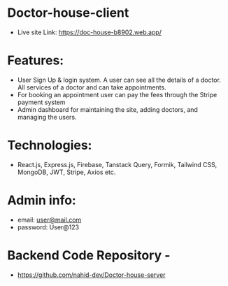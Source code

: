 ﻿# Doctor-house-client
* Live site Link: https://doc-house-b8902.web.app/
# Features: 
- User Sign Up & login system. A user can see all the details of a doctor. All services of a doctor and can take appointments.
- For booking an appointment user can pay the fees through the Stripe payment system
- Admin dashboard for maintaining the site, adding doctors, and managing the users.
# Technologies:
- React.js, Express.js, Firebase, Tanstack Query, Formik, Tailwind CSS, MongoDB, JWT, Stripe, Axios etc.
# Admin info: 
- email: user@mail.com
- password: User@123


# Backend Code Repository -
- https://github.com/nahid-dev/Doctor-house-server
